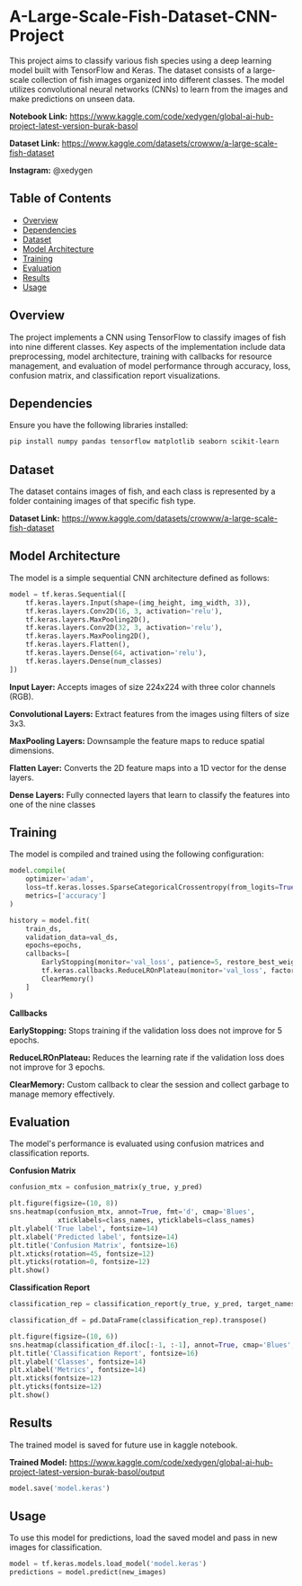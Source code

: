 # A-Large-Scale-Fish-Dataset-CNN-Project
This project aims to classify various fish species using a deep learning model built with TensorFlow and Keras. The dataset consists of a large-scale collection of fish images organized into different classes. The model utilizes convolutional neural networks (CNNs) to learn from the images and make predictions on unseen data.

**Notebook Link:** https://www.kaggle.com/code/xedygen/global-ai-hub-project-latest-version-burak-basol    

**Dataset Link:** https://www.kaggle.com/datasets/crowww/a-large-scale-fish-dataset

**Instagram:** @xedygen

## Table of Contents
- [Overview](#overview)
- [Dependencies](#dependencies)
- [Dataset](#dataset)
- [Model Architecture](#model-architecture)
- [Training](#training)
- [Evaluation](#evaluation)
- [Results](#results)
- [Usage](#usage)

## Overview

The project implements a CNN using TensorFlow to classify images of fish into nine different classes. Key aspects of the implementation include data preprocessing, model architecture, training with callbacks for resource management, and evaluation of model performance through accuracy, loss, confusion matrix, and classification report visualizations.

## Dependencies

Ensure you have the following libraries installed:

```bash
pip install numpy pandas tensorflow matplotlib seaborn scikit-learn
```

## Dataset

The dataset contains images of fish, and each class is represented by a folder containing images of that specific fish type.  

**Dataset Link:** https://www.kaggle.com/datasets/crowww/a-large-scale-fish-dataset

## Model Architecture

The model is a simple sequential CNN architecture defined as follows:

```python
model = tf.keras.Sequential([
    tf.keras.layers.Input(shape=(img_height, img_width, 3)),
    tf.keras.layers.Conv2D(16, 3, activation='relu'),
    tf.keras.layers.MaxPooling2D(),
    tf.keras.layers.Conv2D(32, 3, activation='relu'),
    tf.keras.layers.MaxPooling2D(),
    tf.keras.layers.Flatten(),
    tf.keras.layers.Dense(64, activation='relu'),
    tf.keras.layers.Dense(num_classes)
])
```
**Input Layer:** Accepts images of size 224x224 with three color channels (RGB).    

**Convolutional Layers:** Extract features from the images using filters of size 3x3.    

**MaxPooling Layers:** Downsample the feature maps to reduce spatial dimensions.    

**Flatten Layer:** Converts the 2D feature maps into a 1D vector for the dense layers.    

**Dense Layers:** Fully connected layers that learn to classify the features into one of the nine classes

## Training

The model is compiled and trained using the following configuration:

```python
model.compile(
    optimizer='adam',
    loss=tf.keras.losses.SparseCategoricalCrossentropy(from_logits=True),
    metrics=['accuracy']
)

history = model.fit(
    train_ds,
    validation_data=val_ds,
    epochs=epochs,
    callbacks=[
        EarlyStopping(monitor='val_loss', patience=5, restore_best_weights=True),
        tf.keras.callbacks.ReduceLROnPlateau(monitor='val_loss', factor=0.2, patience=3, min_lr=1e-6),
        ClearMemory()  
    ]
)
```

**Callbacks**

**EarlyStopping:** Stops training if the validation loss does not improve for 5 epochs.    

**ReduceLROnPlateau:** Reduces the learning rate if the validation loss does not improve for 3 epochs.    

**ClearMemory:** Custom callback to clear the session and collect garbage to manage memory effectively.    

## Evaluation

The model's performance is evaluated using confusion matrices and classification reports.

**Confusion Matrix**
```python
confusion_mtx = confusion_matrix(y_true, y_pred)

plt.figure(figsize=(10, 8))
sns.heatmap(confusion_mtx, annot=True, fmt='d', cmap='Blues',
            xticklabels=class_names, yticklabels=class_names)
plt.ylabel('True label', fontsize=14)
plt.xlabel('Predicted label', fontsize=14)
plt.title('Confusion Matrix', fontsize=16)
plt.xticks(rotation=45, fontsize=12)
plt.yticks(rotation=0, fontsize=12)
plt.show()
```

**Classification Report**

```python
classification_rep = classification_report(y_true, y_pred, target_names=class_names, output_dict=True)

classification_df = pd.DataFrame(classification_rep).transpose()

plt.figure(figsize=(10, 6))
sns.heatmap(classification_df.iloc[:-1, :-1], annot=True, cmap='Blues', fmt='.2f')
plt.title('Classification Report', fontsize=16)
plt.ylabel('Classes', fontsize=14)
plt.xlabel('Metrics', fontsize=14)
plt.xticks(fontsize=12)
plt.yticks(fontsize=12)
plt.show()
```

## Results

The trained model is saved for future use in kaggle notebook.    

**Trained Model:** https://www.kaggle.com/code/xedygen/global-ai-hub-project-latest-version-burak-basol/output

```python
model.save('model.keras')
```

## Usage
To use this model for predictions, load the saved model and pass in new images for classification.

```python
model = tf.keras.models.load_model('model.keras')
predictions = model.predict(new_images)
```

